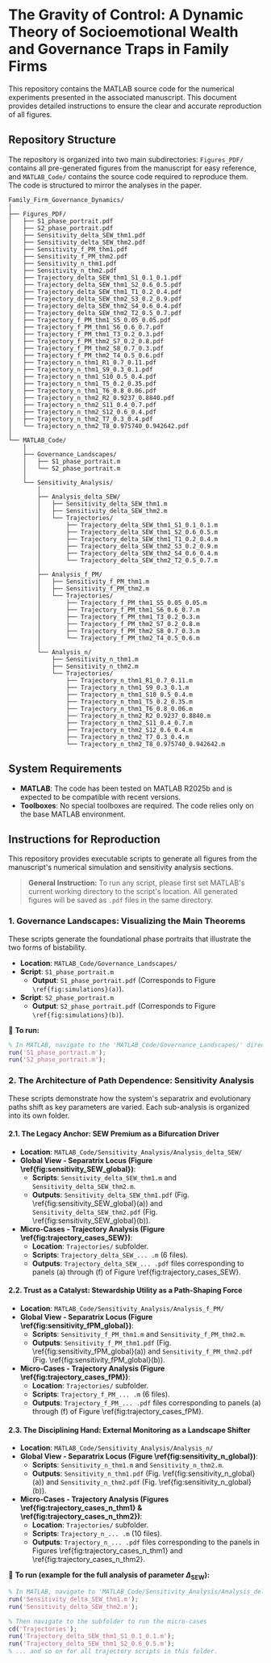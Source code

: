 # The Gravity of Control: A Dynamic Theory of Socioemotional Wealth and Governance Traps in Family Firms

This repository contains the MATLAB source code for the numerical experiments presented in the associated manuscript. This document provides detailed instructions to ensure the clear and accurate reproduction of all figures.

## Repository Structure

The repository is organized into two main subdirectories: `Figures_PDF/` contains all pre-generated figures from the manuscript for easy reference, and `MATLAB_Code/` contains the source code required to reproduce them. The code is structured to mirror the analyses in the paper.

```
Family_Firm_Governance_Dynamics/
│
├── Figures_PDF/
│   ├── S1_phase_portrait.pdf
│   ├── S2_phase_portrait.pdf
│   ├── Sensitivity_delta_SEW_thm1.pdf
│   ├── Sensitivity_delta_SEW_thm2.pdf
│   ├── Sensitivity_f_PM_thm1.pdf
│   ├── Sensitivity_f_PM_thm2.pdf
│   ├── Sensitivity_n_thm1.pdf
│   ├── Sensitivity_n_thm2.pdf
│   ├── Trajectory_delta_SEW_thm1_S1_0.1_0.1.pdf
│   ├── Trajectory_delta_SEW_thm1_S2_0.6_0.5.pdf
│   ├── Trajectory_delta_SEW_thm1_T1_0.2_0.4.pdf
│   ├── Trajectory_delta_SEW_thm2_S3_0.2_0.9.pdf
│   ├── Trajectory_delta_SEW_thm2_S4_0.6_0.4.pdf
│   ├── Trajectory_delta_SEW_thm2_T2_0.5_0.7.pdf
│   ├── Trajectory_f_PM_thm1_S5_0.05_0.05.pdf
│   ├── Trajectory_f_PM_thm1_S6_0.6_0.7.pdf
│   ├── Trajectory_f_PM_thm1_T3_0.2_0.3.pdf
│   ├── Trajectory_f_PM_thm2_S7_0.2_0.8.pdf
│   ├── Trajectory_f_PM_thm2_S8_0.7_0.3.pdf
│   ├── Trajectory_f_PM_thm2_T4_0.5_0.6.pdf
│   ├── Trajectory_n_thm1_R1_0.7_0.11.pdf
│   ├── Trajectory_n_thm1_S9_0.3_0.1.pdf
│   ├── Trajectory_n_thm1_S10_0.5_0.4.pdf
│   ├── Trajectory_n_thm1_T5_0.2_0.35.pdf
│   ├── Trajectory_n_thm1_T6_0.8_0.06.pdf
│   ├── Trajectory_n_thm2_R2_0.9237_0.8840.pdf
│   ├── Trajectory_n_thm2_S11_0.4_0.7.pdf
│   ├── Trajectory_n_thm2_S12_0.6_0.4.pdf
│   ├── Trajectory_n_thm2_T7_0.3_0.4.pdf
│   └── Trajectory_n_thm2_T8_0.975740_0.942642.pdf
│
└── MATLAB_Code/
    │
    ├── Governance_Landscapes/
    │   ├── S1_phase_portrait.m
    │   └── S2_phase_portrait.m
    │
    └── Sensitivity_Analysis/
        │
        ├── Analysis_delta_SEW/
        │   ├── Sensitivity_delta_SEW_thm1.m
        │   ├── Sensitivity_delta_SEW_thm2.m
        │   └── Trajectories/
        │       ├── Trajectory_delta_SEW_thm1_S1_0.1_0.1.m
        │       ├── Trajectory_delta_SEW_thm1_S2_0.6_0.5.m
        │       ├── Trajectory_delta_SEW_thm1_T1_0.2_0.4.m
        │       ├── Trajectory_delta_SEW_thm2_S3_0.2_0.9.m
        │       ├── Trajectory_delta_SEW_thm2_S4_0.6_0.4.m
        │       └── Trajectory_delta_SEW_thm2_T2_0.5_0.7.m
        │
        ├── Analysis_f_PM/
        │   ├── Sensitivity_f_PM_thm1.m
        │   ├── Sensitivity_f_PM_thm2.m
        │   └── Trajectories/
        │       ├── Trajectory_f_PM_thm1_S5_0.05_0.05.m
        │       ├── Trajectory_f_PM_thm1_S6_0.6_0.7.m
        │       ├── Trajectory_f_PM_thm1_T3_0.2_0.3.m
        │       ├── Trajectory_f_PM_thm2_S7_0.2_0.8.m
        │       ├── Trajectory_f_PM_thm2_S8_0.7_0.3.m
        │       └── Trajectory_f_PM_thm2_T4_0.5_0.6.m
        │
        └── Analysis_n/
            ├── Sensitivity_n_thm1.m
            ├── Sensitivity_n_thm2.m
            └── Trajectories/
                ├── Trajectory_n_thm1_R1_0.7_0.11.m
                ├── Trajectory_n_thm1_S9_0.3_0.1.m
                ├── Trajectory_n_thm1_S10_0.5_0.4.m
                ├── Trajectory_n_thm1_T5_0.2_0.35.m
                ├── Trajectory_n_thm1_T6_0.8_0.06.m
                ├── Trajectory_n_thm2_R2_0.9237_0.8840.m
                ├── Trajectory_n_thm2_S11_0.4_0.7.m
                ├── Trajectory_n_thm2_S12_0.6_0.4.m
                ├── Trajectory_n_thm2_T7_0.3_0.4.m
                └── Trajectory_n_thm2_T8_0.975740_0.942642.m
```

## System Requirements

-   **MATLAB**: The code has been tested on MATLAB R2025b and is expected to be compatible with recent versions.
-   **Toolboxes**: No special toolboxes are required. The code relies only on the base MATLAB environment.

## Instructions for Reproduction

This repository provides executable scripts to generate all figures from the manuscript's numerical simulation and sensitivity analysis sections.

> **General Instruction:** To run any script, please first set MATLAB's current working directory to the script's location. All generated figures will be saved as `.pdf` files in the same directory.

### 1. Governance Landscapes: Visualizing the Main Theorems

These scripts generate the foundational phase portraits that illustrate the two forms of bistability.

-   **Location**: `MATLAB_Code/Governance_Landscapes/`
-   **Script**: `S1_phase_portrait.m`
    -   **Output**: `S1_phase_portrait.pdf` (Corresponds to Figure `\ref{fig:simulations}(a)`).
-   **Script**: `S2_phase_portrait.m`
    -   **Output**: `S2_phase_portrait.pdf` (Corresponds to Figure `\ref{fig:simulations}(b)`).

📌 **To run:**

```matlab
% In MATLAB, navigate to the 'MATLAB_Code/Governance_Landscapes/' directory
run('S1_phase_portrait.m');
run('S2_phase_portrait.m');
```

### 2. The Architecture of Path Dependence: Sensitivity Analysis

These scripts demonstrate how the system's separatrix and evolutionary paths shift as key parameters are varied. Each sub-analysis is organized into its own folder.

#### 2.1. The Legacy Anchor: SEW Premium as a Bifurcation Driver

-   **Location**: `MATLAB_Code/Sensitivity_Analysis/Analysis_delta_SEW/`
-   **Global View - Separatrix Locus (Figure \ref{fig:sensitivity_SEW_global})**:
    -   **Scripts**: `Sensitivity_delta_SEW_thm1.m` and `Sensitivity_delta_SEW_thm2.m`.
    -   **Outputs**: `Sensitivity_delta_SEW_thm1.pdf` (Fig. \ref{fig:sensitivity_SEW_global}(a)) and `Sensitivity_delta_SEW_thm2.pdf` (Fig. \ref{fig:sensitivity_SEW_global}(b)).
-   **Micro-Cases - Trajectory Analysis (Figure \ref{fig:trajectory_cases_SEW})**:
    -   **Location**: `Trajectories/` subfolder.
    -   **Scripts**: `Trajectory_delta_SEW_... .m` (6 files).
    -   **Outputs**: `Trajectory_delta_SEW_... .pdf` files corresponding to panels (a) through (f) of Figure \ref{fig:trajectory_cases_SEW}.

#### 2.2. Trust as a Catalyst: Stewardship Utility as a Path-Shaping Force

-   **Location**: `MATLAB_Code/Sensitivity_Analysis/Analysis_f_PM/`
-   **Global View - Separatrix Locus (Figure \ref{fig:sensitivity_fPM_global})**:
    -   **Scripts**: `Sensitivity_f_PM_thm1.m` and `Sensitivity_f_PM_thm2.m`.
    -   **Outputs**: `Sensitivity_f_PM_thm1.pdf` (Fig. \ref{fig:sensitivity_fPM_global}(a)) and `Sensitivity_f_PM_thm2.pdf` (Fig. \ref{fig:sensitivity_fPM_global}(b)).
-   **Micro-Cases - Trajectory Analysis (Figure \ref{fig:trajectory_cases_fPM})**:
    -   **Location**: `Trajectories/` subfolder.
    -   **Scripts**: `Trajectory_f_PM_... .m` (6 files).
    -   **Outputs**: `Trajectory_f_PM_... .pdf` files corresponding to panels (a) through (f) of Figure \ref{fig:trajectory_cases_fPM}.

#### 2.3. The Disciplining Hand: External Monitoring as a Landscape Shifter

-   **Location**: `MATLAB_Code/Sensitivity_Analysis/Analysis_n/`
-   **Global View - Separatrix Locus (Figure \ref{fig:sensitivity_n_global})**:
    -   **Scripts**: `Sensitivity_n_thm1.m` and `Sensitivity_n_thm2.m`.
    -   **Outputs**: `Sensitivity_n_thm1.pdf` (Fig. \ref{fig:sensitivity_n_global}(a)) and `Sensitivity_n_thm2.pdf` (Fig. \ref{fig:sensitivity_n_global}(b)).
-   **Micro-Cases - Trajectory Analysis (Figures \ref{fig:trajectory_cases_n_thm1} & \ref{fig:trajectory_cases_n_thm2})**:
    -   **Location**: `Trajectories/` subfolder.
    -   **Scripts**: `Trajectory_n_... .m` (10 files).
    -   **Outputs**: `Trajectory_n_... .pdf` files corresponding to the panels in Figures \ref{fig:trajectory_cases_n_thm1} and \ref{fig:trajectory_cases_n_thm2}.

📌 **To run (example for the full analysis of parameter $\Delta_{\mathrm{SEW}}$):**

```matlab
% In MATLAB, navigate to 'MATLAB_Code/Sensitivity_Analysis/Analysis_delta_SEW/'
run('Sensitivity_delta_SEW_thm1.m');
run('Sensitivity_delta_SEW_thm2.m');

% Then navigate to the subfolder to run the micro-cases
cd('Trajectories');
run('Trajectory_delta_SEW_thm1_S1_0.1_0.1.m');
run('Trajectory_delta_SEW_thm1_S2_0.6_0.5.m');
% ... and so on for all trajectory scripts in this folder.
```
